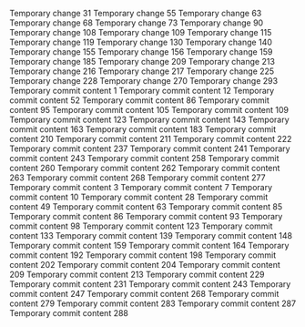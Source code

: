 Temporary change 31
Temporary change 55
Temporary change 63
Temporary change 68
Temporary change 73
Temporary change 90
Temporary change 108
Temporary change 109
Temporary change 115
Temporary change 119
Temporary change 130
Temporary change 140
Temporary change 155
Temporary change 156
Temporary change 159
Temporary change 185
Temporary change 209
Temporary change 213
Temporary change 216
Temporary change 217
Temporary change 225
Temporary change 228
Temporary change 270
Temporary change 293
Temporary commit content 1
Temporary commit content 12
Temporary commit content 52
Temporary commit content 86
Temporary commit content 95
Temporary commit content 105
Temporary commit content 109
Temporary commit content 123
Temporary commit content 143
Temporary commit content 163
Temporary commit content 183
Temporary commit content 210
Temporary commit content 211
Temporary commit content 222
Temporary commit content 237
Temporary commit content 241
Temporary commit content 243
Temporary commit content 258
Temporary commit content 260
Temporary commit content 262
Temporary commit content 263
Temporary commit content 268
Temporary commit content 277
Temporary commit content 3
Temporary commit content 7
Temporary commit content 10
Temporary commit content 28
Temporary commit content 49
Temporary commit content 63
Temporary commit content 85
Temporary commit content 86
Temporary commit content 93
Temporary commit content 98
Temporary commit content 123
Temporary commit content 133
Temporary commit content 139
Temporary commit content 148
Temporary commit content 159
Temporary commit content 164
Temporary commit content 192
Temporary commit content 198
Temporary commit content 202
Temporary commit content 204
Temporary commit content 209
Temporary commit content 213
Temporary commit content 229
Temporary commit content 231
Temporary commit content 243
Temporary commit content 247
Temporary commit content 268
Temporary commit content 279
Temporary commit content 283
Temporary commit content 287
Temporary commit content 288
